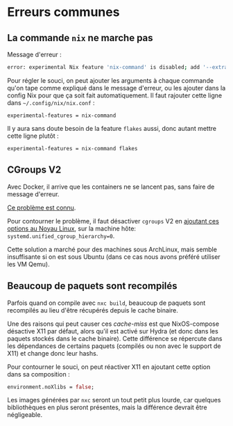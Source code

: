 # Erreurs communes

## La commande `nix` ne marche pas

Message d'erreur :

```bash
error: experimental Nix feature 'nix-command' is disabled; add '--extra-experimental-features nix-command' to enable it
```

Pour régler le souci, on peut ajouter les arguments à chaque commande qu'on tape
comme expliqué dans le message d'erreur, ou les ajouter dans la config Nix pour
que ça soit fait automatiquement. Il faut rajouter cette ligne dans `~/.config/nix/nix.conf` :

```
experimental-features = nix-command
```

Il y aura sans doute besoin de la feature `flakes` aussi, donc autant mettre cette ligne plutôt :

```
experimental-features = nix-command flakes
```

## CGroups V2

Avec Docker, il arrive que les containers ne se lancent pas, sans faire de
message d'erreur.

[Ce problème est connu](https://gitlab.inria.fr/nixos-compose/nixos-compose/-/issues/9).

Pour contourner le problème, il faut désactiver `cgroups` V2 en
[ajoutant ces options au Noyau Linux](https://wiki.archlinux.org/title/Kernel_parameters),
sur la machine hôte: `systemd.unified_cgroup_hierarchy=0`.

Cette solution a marché pour des machines sous ArchLinux, mais semble insuffisante
si on est sous Ubuntu (dans ce cas nous avons préféré utiliser les VM Qemu).

## Beaucoup de paquets sont recompilés

Parfois quand on compile avec `nxc build`, beaucoup de paquets sont
recompilés au lieu d'être récupérés depuis le cache binaire.

Une des raisons qui peut causer ces *cache-miss* est que NixOS-compose
désactive X11 par défaut, alors qu'il est activé sur Hydra (et donc dans
les paquets stockés dans le cache binaire). Cette différence se répercute
dans les dépendances de certains paquets (compilés ou non avec le support
de X11) et change donc leur hashs.

Pour contourner le souci, on peut réactiver X11 en ajoutant cette option
dans sa composition :

```nix
environment.noXlibs = false;
```

Les images générées par `nxc` seront un tout petit plus lourde, car quelques
bibliothèques en plus seront présentes, mais la différence devrait être
négligeable.
